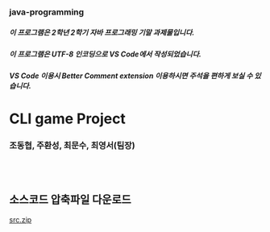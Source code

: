 ### java-programming
##### 이 프로그램은 2학년 2학기 자바 프로그래밍 기말 과제물입니다.
##### 이 프로그램은 UTF-8 인코딩으로 VS Code에서 작성되었습니다.
##### VS Code 이용시 Better Comment extension 이용하시면 주석을 편하게 보실 수 있습니다.


# CLI game Project
### 조동협, 주환성, 최문수, 최영서(팀장)  
<br/><br/>

## 소스코드 압축파일 다운로드 
[src.zip](https://github.com/Rainbow-Serbet/java-programming/files/7740227/src.zip)


